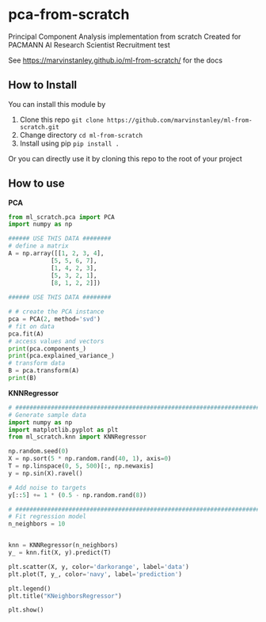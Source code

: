 # pca-from-scratch
Principal Component Analysis implementation from scratch
Created for PACMANN AI Research Scientist Recruitment test

See https://marvinstanley.github.io/ml-from-scratch/ for the docs

## How to Install
You can install this module by

1. Clone this repo
    `git clone https://github.com/marvinstanley/ml-from-scratch.git`
2. Change directory
    `cd ml-from-scratch`
3. Install using pip
    `pip install .`

Or you can directly use it by cloning this repo to the root of your project

## How to use
**PCA**
```python
from ml_scratch.pca import PCA
import numpy as np

###### USE THIS DATA ########
# define a matrix
A = np.array([[1, 2, 3, 4], 
            [5, 5, 6, 7], 
            [1, 4, 2, 3], 
            [5, 3, 2, 1],
            [8, 1, 2, 2]])
            
###### USE THIS DATA ########

# # create the PCA instance
pca = PCA(2, method='svd')
# fit on data
pca.fit(A)
# access values and vectors
print(pca.components_)
print(pca.explained_variance_)
# transform data
B = pca.transform(A)
print(B)
```

**KNNRegressor**
```python
# #############################################################################
# Generate sample data
import numpy as np
import matplotlib.pyplot as plt
from ml_scratch.knn import KNNRegressor

np.random.seed(0)
X = np.sort(5 * np.random.rand(40, 1), axis=0)
T = np.linspace(0, 5, 500)[:, np.newaxis]
y = np.sin(X).ravel()

# Add noise to targets
y[::5] += 1 * (0.5 - np.random.rand(8))

# #############################################################################
# Fit regression model
n_neighbors = 10


knn = KNNRegressor(n_neighbors)
y_ = knn.fit(X, y).predict(T)

plt.scatter(X, y, color='darkorange', label='data')
plt.plot(T, y_, color='navy', label='prediction')

plt.legend()
plt.title("KNeighborsRegressor")

plt.show()
```